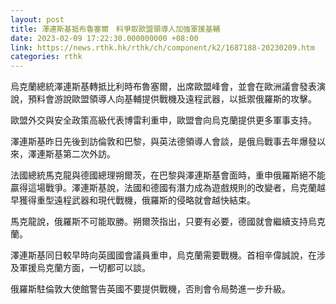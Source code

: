 ```yaml
---
layout: post
title: 澤連斯基抵布魯塞爾　料爭取歐盟領導人加強軍援基輔
date: 2023-02-09 17:22:30.000000000 +08:00
link: https://news.rthk.hk/rthk/ch/component/k2/1687188-20230209.htm
categories: rthk
---
```


烏克蘭總統澤連斯基轉抵比利時布魯塞爾，出席歐盟峰會，並會在歐洲議會發表演說，預料會游說歐盟領導人向基輔提供戰機及遠程武器，以抵禦俄羅斯的攻擊。

歐盟外交與安全政策高級代表博雷利重申，歐盟會向烏克蘭提供更多軍事支持。

澤連斯基昨日先後到訪倫敦和巴黎，與英法德領導人會談，是俄烏戰事去年爆發以來，澤連斯基第二次外訪。

法國總統馬克龍與德國總理朔爾茨，在巴黎與澤連斯基會面時，重申俄羅斯絕不能贏得這場戰爭。澤連斯基說，法國和德國有潛力成為遊戲規則的改變者，烏克蘭越早獲得重型遠程武器和現代戰機，俄羅斯的侵略就會越快結束。

馬克龍說，俄羅斯不可能取勝。朔爾茨指出，只要有必要，德國就會繼續支持烏克蘭。

澤連斯基同日較早時向英國國會議員重申，烏克蘭需要戰機。首相辛偉誠說，在涉及軍援烏克蘭方面，一切都可以談。

俄羅斯駐倫敦大使館警告英國不要提供戰機，否則會令局勢進一步升級。
